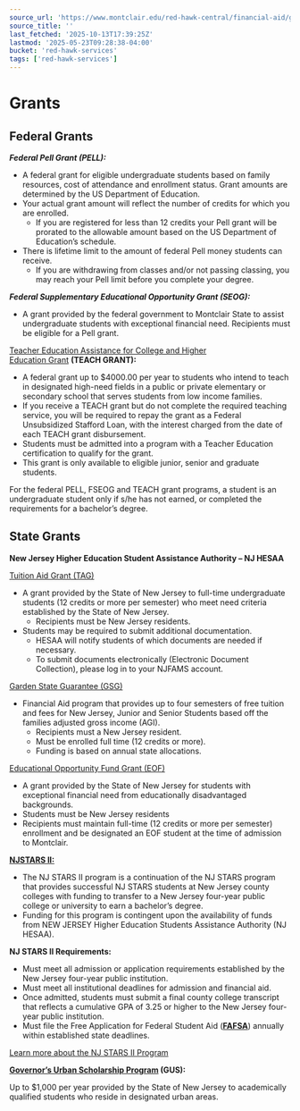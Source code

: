```yaml
---
source_url: 'https://www.montclair.edu/red-hawk-central/financial-aid/grants/'
source_title: ''
last_fetched: '2025-10-13T17:39:25Z'
lastmod: '2025-05-23T09:28:38-04:00'
bucket: 'red-hawk-services'
tags: ['red-hawk-services']
---
```


# Grants

## **Federal Grants**

***Federal Pell Grant (PELL):***

* A federal grant for eligible undergraduate students based on family resources, cost of attendance and enrollment status. Grant amounts are determined by the US Department of Education.
* Your actual grant amount will reflect the number of credits for which you are enrolled.
  + If you are registered for less than 12 credits your Pell grant will be prorated to the allowable amount based on the US Department of Education’s schedule.
* There is lifetime limit to the amount of federal Pell money students can receive.
  + If you are withdrawing from classes and/or not passing classing, you may reach your Pell limit before you complete your degree.

***Federal Supplementary Educational Opportunity Grant (SEOG):***

* A grant provided by the federal government to Montclair State to assist undergraduate students with exceptional financial need. Recipients must be eligible for a Pell grant.

[Teacher Education Assistance for College and Higher Education Grant](https://studentaid.ed.gov/sa/types/grants-scholarships/teach) **(TEACH GRANT):**

* A federal grant up to $4000.00 per year to students who intend to teach in designated high-need fields in a public or private elementary or secondary school that serves students from low income families.
* If you receive a TEACH grant but do not complete the required teaching service, you will be required to repay the grant as a Federal Unsubsidized Stafford Loan, with the interest charged from the date of each TEACH grant disbursement.
* Students must be admitted into a program with a Teacher Education certification to qualify for the grant.
* This grant is only available to eligible junior, senior and graduate students.

For the federal PELL, FSEOG and TEACH grant programs, a student is an undergraduate student only if s/he has not earned, or completed the requirements for a bachelor’s degree.

## **State Grants**

**New Jersey Higher Education Student Assistance Authority – NJ HESAA**

[Tuition Aid Grant (TAG)](http://www.hesaa.org/Documents/TAG_program.pdf)

* A grant provided by the State of New Jersey to full-time undergraduate students (12 credits or more per semester) who meet need criteria established by the State of New Jersey.
  + Recipients must be New Jersey residents.
* Students may be required to submit additional documentation.
  + HESAA will notify students of which documents are needed if necessary.
  + To submit documents electronically (Electronic Document Collection), please log in to your NJFAMS account.

[Garden State Guarantee (GSG)](https://www.montclair.edu/red-hawk-central/financial-aid/garden-state-guarantee-program/)

* Financial Aid program that provides up to four semesters of free tuition and fees for New Jersey, Junior and Senior Students based off the families adjusted gross income (AGI).
  + Recipients must a New Jersey resident.
  + Must be enrolled full time (12 credits or more).
  + Funding is based on annual state allocations.

[Educational Opportunity Fund Grant (EOF)](https://www.nj.gov/highereducation/EOF/EOF_Eligibility.shtml)

* A grant provided by the State of New Jersey for students with exceptional financial need from educationally disadvantaged backgrounds.
* Students must be New Jersey residents
* Recipients must maintain full-time (12 credits or more per semester) enrollment and be designated an EOF student at the time of admission to Montclair.

[**NJSTARS II:**](http://www.montclair.edu/red-hawk-central/wp-content/uploads/sites/59/2025/05/Fact_Sheet_for_College_Transfers_Beginning_Fall_2025.pdf)

* The NJ STARS II program is a continuation of the NJ STARS program that provides successful NJ STARS students at New Jersey county colleges with funding to transfer to a New Jersey four-year public college or university to earn a bachelor’s degree.
* Funding for this program is contingent upon the availability of funds from NEW JERSEY Higher Education Students Assistance Authority (NJ HESAA).

**NJ STARS II Requirements:**

* Must meet all admission or application requirements established by the New Jersey four-year public institution.
* Must meet all institutional deadlines for admission and financial aid.
* Once admitted, students must submit a final county college transcript that reflects a cumulative GPA of 3.25 or higher to the New Jersey four-year public institution.
* Must file the Free Application for Federal Student Aid ([**FAFSA**](https://studentaid.gov/)) annually within established state deadlines.

[Learn more about the NJ STARS II Program](http://www.montclair.edu/red-hawk-central/wp-content/uploads/sites/59/2025/05/Fact_Sheet_for_College_Transfers_Beginning_Fall_2025.pdf)

**[Governor’s Urban Scholarship Program](https://www.hesaa.org/Pages/NJGrantsApplications.aspx) (GUS):**

Up to $1,000 per year provided by the State of New Jersey to academically qualified students who reside in designated urban areas.